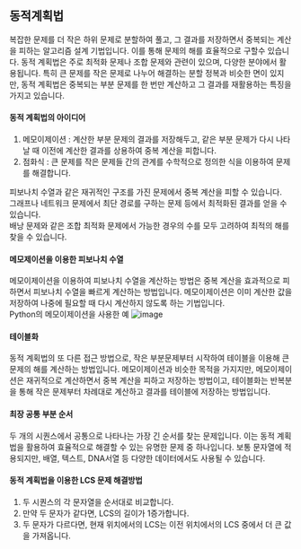 ## 동적계획법
복잡한 문제를 더 작은 하위 문제로 분할하여 풀고, 그 결과를 저장하면서 중복되는 계산을 피하는 알고리즘 설계 기법입니다. 이를 통해 문제의 해를 효율적으로 구할수 있습니다. 동적 계획법은 주로 최적화 문제나 조합 문제와 관련이 있으며, 다양한 분야에서 활용됩니다. 특히 큰 문제를 작은 문제로 나누어 해결하는 분할 정복과 비슷한 면이 있지만, 동적 계획법은 중복되는 부분 문제를 한 번만 계산하고 그 결과를 재활용하는 특징을 가지고 있습니다.</br>

#### 동적 계획법의 아이디어
1. 메모이제이션 : 계산한 부분 문제의 결과를 저장해두고, 같은 부분 문제가 다시 나타날 때 이전에 계산한 결과를 상용하여 중복 계산을 피합니다.</br>
2. 점화식 : 큰 문제를 작은 문제들 간의 관계를 수학적으로 정의한 식을 이용하여 문제를 해결합니다.</br>

피보나치 수열과 같은 재귀적인 구조를 가진 문제에서 중복 계산을 피할 수 있습니다.</br>
그래프나 네트워크 문제에서 최단 경로를 구하는 문제 등에서 최적화된 결과를 얻을 수 있습니다.</br>
배낭 문제와 같은 조합 최적화 문제에서 가능한 경우의 수를 모두 고려하여 최적의 해를 찾을 수 있습니다.</br>

#### 메모제이션을 이용한 피보나치 수열
메모이제이션을 이용하여 피보나치 수열을 계산하는 방법은 중복 계산을 효과적으로 피하면서 피보나치 수열을 빠르게 계산하는 방법입니다. 메모이제이션은 이미 계산한 값을 저장하여 나중에 필요할 때 다시 계산하지 않도록 하는 기법입니다.</br>
Python의 메모이제이션을 사용한 예
![image](https://github.com/JOo-Developer/TIL/assets/134623719/2513149a-d228-48ac-b875-fe684657edb9)</br>

#### 테이블화
동적 계획법의 또 다른 접근 방법으로, 작은 부분문제부터 시작하여 테이블을 이용해 큰 문제의 해를 계산하는 방법입니다. 메모이제이션과 비슷한 목적을 가지지만, 메모이제이션은 재귀적으로 계산하면서 중복 계산을 피하고 저장하는 방법이고, 테이블화는 반복분을 통해 작은 문제부터 차례대로 계산하고 결과를 테이블에 저장하는 방법입니다.</br>

#### 최장 공통 부분 순서
두 개의 시퀀스에서 공통으로 나타나는 가장 긴 순서를 찾는 문제입니다. 이는 동적 계획법을 활용하여 효율적으로 해결할 수 있는 유명한 문제 중 하나입니다. 보통 문자열에 적용되지만, 배열, 텍스트, DNA서열 등 다양한 데이터에서도 사용될 수 있습니다.</br>


#### 동적 계획법을 이용한 LCS 문제 해결방법
1. 두 시퀀스의 각 문자열을 순서대로 비교합니다.</br>
2. 만약 두 문자가 같다면, LCS의 길이가 1증가합니다.</br>
3. 두 문자가 다르다면, 현재 위치에서의 LCS는 이전 위치에서의 LCS 중에서 더 큰 값을 가져옵니다.</br>
